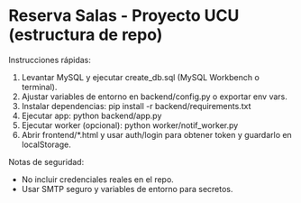 ﻿# Reserva Salas - Proyecto UCU (estructura de repo)

Instrucciones rápidas:
1. Levantar MySQL y ejecutar create_db.sql (MySQL Workbench o terminal).
2. Ajustar variables de entorno en backend/config.py o exportar env vars.
3. Instalar dependencias: pip install -r backend/requirements.txt
4. Ejecutar app: python backend/app.py
5. Ejecutar worker (opcional): python worker/notif_worker.py
6. Abrir frontend/*.html y usar auth/login para obtener token y guardarlo en localStorage.

Notas de seguridad:
- No incluir credenciales reales en el repo.
- Usar SMTP seguro y variables de entorno para secretos.

